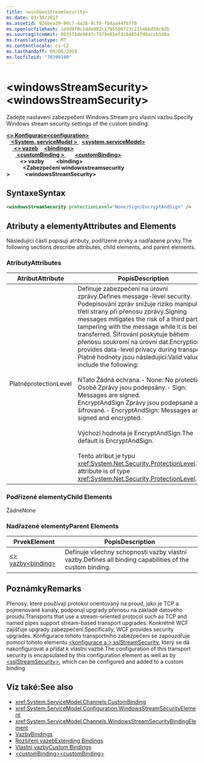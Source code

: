 ```yaml
---
title: <windowsStreamSecurity>
ms.date: 03/30/2017
ms.assetid: 926bea29-90c7-4a26-9cf0-fb4aa44f6f70
ms.openlocfilehash: cddd9f0c1dda982c1795500723c21546bd58c92b
ms.sourcegitcommit: 093571de904fc7979e85ef3c048547d0accb1d8a
ms.translationtype: MT
ms.contentlocale: cs-CZ
ms.lasthandoff: 09/06/2019
ms.locfileid: "70399100"
---
```

# <a name="windowsstreamsecurity"></a><span data-ttu-id="e8fad-101">\<windowsStreamSecurity></span><span class="sxs-lookup"><span data-stu-id="e8fad-101">\<windowsStreamSecurity></span></span>
<span data-ttu-id="e8fad-102">Zadejte nastavení zabezpečení Windows Stream pro vlastní vazbu.</span><span class="sxs-lookup"><span data-stu-id="e8fad-102">Specify Windows stream security settings of the custom binding.</span></span>  
  
<span data-ttu-id="e8fad-103">[ **\<> Konfigurace**](../configuration-element.md)</span><span class="sxs-lookup"><span data-stu-id="e8fad-103">[**\<configuration>**](../configuration-element.md)</span></span>\
<span data-ttu-id="e8fad-104">&nbsp;&nbsp;[ **\<System. serviceModel >** ](system-servicemodel.md)</span><span class="sxs-lookup"><span data-stu-id="e8fad-104">&nbsp;&nbsp;[**\<system.serviceModel>**](system-servicemodel.md)</span></span>\
<span data-ttu-id="e8fad-105">&nbsp;&nbsp;&nbsp;&nbsp;[ **\<> vazeb**](bindings.md)</span><span class="sxs-lookup"><span data-stu-id="e8fad-105">&nbsp;&nbsp;&nbsp;&nbsp;[**\<bindings>**](bindings.md)</span></span>\
<span data-ttu-id="e8fad-106">&nbsp;&nbsp;&nbsp;&nbsp;&nbsp;&nbsp;[ **\<customBinding >** ](custombinding.md)</span><span class="sxs-lookup"><span data-stu-id="e8fad-106">&nbsp;&nbsp;&nbsp;&nbsp;&nbsp;&nbsp;[**\<customBinding>**](custombinding.md)</span></span>\
<span data-ttu-id="e8fad-107">&nbsp;&nbsp;&nbsp;&nbsp;&nbsp;&nbsp;&nbsp;&nbsp; **\<> vazby**</span><span class="sxs-lookup"><span data-stu-id="e8fad-107">&nbsp;&nbsp;&nbsp;&nbsp;&nbsp;&nbsp;&nbsp;&nbsp;**\<binding>**</span></span>\
<span data-ttu-id="e8fad-108">&nbsp;&nbsp;&nbsp;&nbsp;&nbsp;&nbsp;&nbsp;&nbsp;&nbsp;&nbsp; **\<Zabezpečení windowsstreamsecurity >**</span><span class="sxs-lookup"><span data-stu-id="e8fad-108">&nbsp;&nbsp;&nbsp;&nbsp;&nbsp;&nbsp;&nbsp;&nbsp;&nbsp;&nbsp;**\<windowsStreamSecurity>**</span></span>  
  
## <a name="syntax"></a><span data-ttu-id="e8fad-109">Syntaxe</span><span class="sxs-lookup"><span data-stu-id="e8fad-109">Syntax</span></span>  
  
```xml  
<windowsStreamSecurity protectionLevel="None/Sign/EncryptAndSign" />
```  
  
## <a name="attributes-and-elements"></a><span data-ttu-id="e8fad-110">Atributy a elementy</span><span class="sxs-lookup"><span data-stu-id="e8fad-110">Attributes and Elements</span></span>  
 <span data-ttu-id="e8fad-111">Následující části popisují atributy, podřízené prvky a nadřazené prvky.</span><span class="sxs-lookup"><span data-stu-id="e8fad-111">The following sections describe attributes, child elements, and parent elements.</span></span>  
  
### <a name="attributes"></a><span data-ttu-id="e8fad-112">Atributy</span><span class="sxs-lookup"><span data-stu-id="e8fad-112">Attributes</span></span>  
  
|<span data-ttu-id="e8fad-113">Atribut</span><span class="sxs-lookup"><span data-stu-id="e8fad-113">Attribute</span></span>|<span data-ttu-id="e8fad-114">Popis</span><span class="sxs-lookup"><span data-stu-id="e8fad-114">Description</span></span>|  
|---------------|-----------------|  
|<span data-ttu-id="e8fad-115">Platné</span><span class="sxs-lookup"><span data-stu-id="e8fad-115">protectionLevel</span></span>|<span data-ttu-id="e8fad-116">Definuje zabezpečení na úrovni zprávy.</span><span class="sxs-lookup"><span data-stu-id="e8fad-116">Defines message-level security.</span></span> <span data-ttu-id="e8fad-117">Podepisování zpráv snižuje riziko manipulace třetí strany při přenosu zprávy.</span><span class="sxs-lookup"><span data-stu-id="e8fad-117">Signing messages mitigates the risk of a third party tampering with the message while it is being transferred.</span></span> <span data-ttu-id="e8fad-118">Šifrování poskytuje během přenosu soukromí na úrovni dat.</span><span class="sxs-lookup"><span data-stu-id="e8fad-118">Encryption provides data-level privacy during transport.</span></span> <span data-ttu-id="e8fad-119">Platné hodnoty jsou následující:</span><span class="sxs-lookup"><span data-stu-id="e8fad-119">Valid values include the following:</span></span><br /><br /> <span data-ttu-id="e8fad-120">NTato Žádná ochrana.</span><span class="sxs-lookup"><span data-stu-id="e8fad-120">-   None: No protection.</span></span><br /><span data-ttu-id="e8fad-121">Osobě Zprávy jsou podepsány.</span><span class="sxs-lookup"><span data-stu-id="e8fad-121">-   Sign: Messages are signed.</span></span><br /><span data-ttu-id="e8fad-122">EncryptAndSign Zprávy jsou podepsané a šifrované.</span><span class="sxs-lookup"><span data-stu-id="e8fad-122">-   EncryptAndSign: Messages are signed and encrypted.</span></span><br /><br /> <span data-ttu-id="e8fad-123">Výchozí hodnota je EncryptAndSign.</span><span class="sxs-lookup"><span data-stu-id="e8fad-123">The default is EncryptAndSign.</span></span><br /><br /> <span data-ttu-id="e8fad-124">Tento atribut je typu <xref:System.Net.Security.ProtectionLevel>.</span><span class="sxs-lookup"><span data-stu-id="e8fad-124">This attribute is of type <xref:System.Net.Security.ProtectionLevel>.</span></span>|  
  
### <a name="child-elements"></a><span data-ttu-id="e8fad-125">Podřízené elementy</span><span class="sxs-lookup"><span data-stu-id="e8fad-125">Child Elements</span></span>  
 <span data-ttu-id="e8fad-126">Žádné</span><span class="sxs-lookup"><span data-stu-id="e8fad-126">None</span></span>  
  
### <a name="parent-elements"></a><span data-ttu-id="e8fad-127">Nadřazené elementy</span><span class="sxs-lookup"><span data-stu-id="e8fad-127">Parent Elements</span></span>  
  
|<span data-ttu-id="e8fad-128">Prvek</span><span class="sxs-lookup"><span data-stu-id="e8fad-128">Element</span></span>|<span data-ttu-id="e8fad-129">Popis</span><span class="sxs-lookup"><span data-stu-id="e8fad-129">Description</span></span>|  
|-------------|-----------------|  
|[<span data-ttu-id="e8fad-130">\<> vazby</span><span class="sxs-lookup"><span data-stu-id="e8fad-130">\<binding></span></span>](../../../misc/binding.md)|<span data-ttu-id="e8fad-131">Definuje všechny schopnosti vazby vlastní vazby.</span><span class="sxs-lookup"><span data-stu-id="e8fad-131">Defines all binding capabilities of the custom binding.</span></span>|  
  
## <a name="remarks"></a><span data-ttu-id="e8fad-132">Poznámky</span><span class="sxs-lookup"><span data-stu-id="e8fad-132">Remarks</span></span>  
 <span data-ttu-id="e8fad-133">Přenosy, které používají protokol orientovaný na proud, jako je TCP a pojmenované kanály, podporují upgrady přenosu na základě datového proudu.</span><span class="sxs-lookup"><span data-stu-id="e8fad-133">Transports that use a stream-oriented protocol such as TCP and named pipes support stream-based transport upgrades.</span></span> <span data-ttu-id="e8fad-134">Konkrétně WCF zajišťuje upgrady zabezpečení.</span><span class="sxs-lookup"><span data-stu-id="e8fad-134">Specifically, WCF provides security upgrades.</span></span> <span data-ttu-id="e8fad-135">Konfigurace tohoto transportního zabezpečení se zapouzdřuje pomocí tohoto elementu [ \<konfigurace a > sslStreamSecurity](sslstreamsecurity.md), který se dá nakonfigurovat a přidat k vlastní vazbě.</span><span class="sxs-lookup"><span data-stu-id="e8fad-135">The configuration of this transport security is encapsulated by this configuration element  as well as by [\<sslStreamSecurity>](sslstreamsecurity.md), which can be configured and added to a custom binding</span></span>  
  
## <a name="see-also"></a><span data-ttu-id="e8fad-136">Viz také:</span><span class="sxs-lookup"><span data-stu-id="e8fad-136">See also</span></span>

- <xref:System.ServiceModel.Channels.CustomBinding>
- <xref:System.ServiceModel.Configuration.WindowsStreamSecurityElement>
- <xref:System.ServiceModel.Channels.WindowsStreamSecurityBindingElement>
- [<span data-ttu-id="e8fad-137">Vazby</span><span class="sxs-lookup"><span data-stu-id="e8fad-137">Bindings</span></span>](../../../wcf/bindings.md)
- [<span data-ttu-id="e8fad-138">Rozšíření vazeb</span><span class="sxs-lookup"><span data-stu-id="e8fad-138">Extending Bindings</span></span>](../../../wcf/extending/extending-bindings.md)
- [<span data-ttu-id="e8fad-139">Vlastní vazby</span><span class="sxs-lookup"><span data-stu-id="e8fad-139">Custom Bindings</span></span>](../../../wcf/extending/custom-bindings.md)
- [<span data-ttu-id="e8fad-140">\<customBinding></span><span class="sxs-lookup"><span data-stu-id="e8fad-140">\<customBinding></span></span>](custombinding.md)
